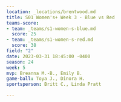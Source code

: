```yaml
---
location: _locations/brentwood.md
title: S01 Women's+ Week 3 - Blue vs Red
teams-score:
- team: _teams/s1-women-s-blue.md
  score: 25
- team: _teams/s1-women-s-red.md
  score: 38
field: "2"
date: 2023-03-31 18:45:00 -0400
season: 24
week: 5
mvp: Breanna M.-B., Emily B.
game-ball: Toya J., Dinora H.
sportsperson: Britt C., Linda Pratt

---
```

